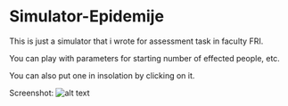 # Simulator-Epidemije

This is just a simulator that i wrote for assessment task in faculty FRI.

You can play with parameters for starting number of effected people, etc.

You can also put one in insolation by clicking on it.

Screenshot:
![alt text](https://github.com/sekne18/RSimulator-Epidemije/blob/main/Pics/image.png?raw=true)

